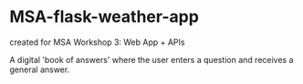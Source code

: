 # MSA-flask-weather-app
created for MSA Workshop 3: Web App + APIs

A digital 'book of answers' where the user enters a question and receives a general answer. 


